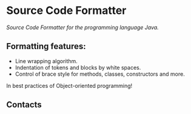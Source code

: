 # Source Code Formatter

_Source Code Formatter for the programming language Java._

## Formatting features:

- Line wrapping algorithm.
- Indentation of tokens and blocks by white spaces.
- Control of brace style for methods, classes, constructors and more.

In best practices of Object-oriented programming!

## Contacts

